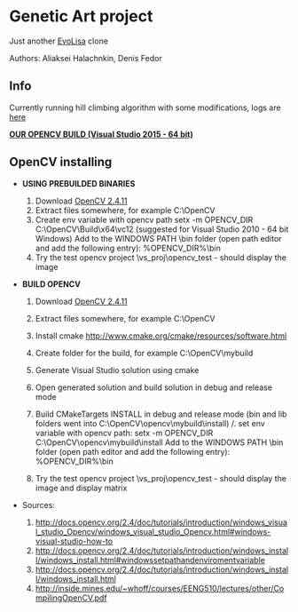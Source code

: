 # Genetic Art project


Just another [EvoLisa](https://rogeralsing.com/2008/12/16/evolisa-optimizations-and-improved-quality/) clone 

Authors: Aliaksei Halachnkin, Denis Fedor


## Info
Currently running hill climbing algorithm with some modifications, 
logs are [here](https://www.dropbox.com/sh/l9wz9c40l0ojlkb/AAAH5JHAYtKVX-7JrNMoQAc2a?dl=0)

[**OUR OPENCV BUILD (Visual Studio 2015 - 64 bit)**]( https://www.dropbox.com/sh/g2ldbzlngww10jd/AABAwlcqHEtOkLhhlQhJQ39Ka?dl=0)

## OpenCV installing

+ **USING PREBUILDED BINARIES** 
    1. Download [OpenCV 2.4.11](https://sourceforge.net/projects/opencvlibrary/files/opencv-win/2.4.11/opencv-2.4.11.exe/download)
    2. Extract files somewhere, for example C:\OpenCV
    2. Create env variable with opencv path
setx -m OPENCV_DIR C:\OpenCV\Build\x64\vc12     (suggested for Visual Studio 2010 - 64 bit Windows)
Add to the WINDOWS PATH \bin folder (open path editor and add the following entry):
%OPENCV_DIR%\bin
    3. Try the test opencv project \vs_proj\opencv_test - should display the image
+ **BUILD OPENCV**
 
    1. Download [OpenCV 2.4.11](https://sourceforge.net/projects/opencvlibrary/files/opencv-win/2.4.11/opencv-2.4.11.exe/download)
    2. Extract files somewhere, for example C:\OpenCV
    3. Install cmake http://www.cmake.org/cmake/resources/software.html
    4. Create folder for the build, for example C:\OpenCV\mybuild
    5. Generate Visual Studio solution using cmake
    6. Open generated solution and build solution in debug and release mode
    7. Build CMakeTargets INSTALL in debug and release mode (bin and lib folders went into C:\OpenCV\opencv\mybuild\install)
    /. set env variable with opencv path:
    setx -m OPENCV_DIR C:\OpenCV\opencv\mybuild\install
    Add to the WINDOWS PATH \bin folder (open path editor and add the following entry):
    %OPENCV_DIR%\bin

    8. Try the test opencv project \vs_proj\opencv_test - should display the image and
      display matrix
    



+ Sources:
    1. http://docs.opencv.org/2.4/doc/tutorials/introduction/windows_visual_studio_Opencv/windows_visual_studio_Opencv.html#windows-visual-studio-how-to
    2. http://docs.opencv.org/2.4/doc/tutorials/introduction/windows_install/windows_install.html#windowssetpathandenviromentvariable
    3. http://docs.opencv.org/2.4/doc/tutorials/introduction/windows_install/windows_install.html
    4. http://inside.mines.edu/~whoff/courses/EENG510/lectures/other/CompilingOpenCV.pdf
